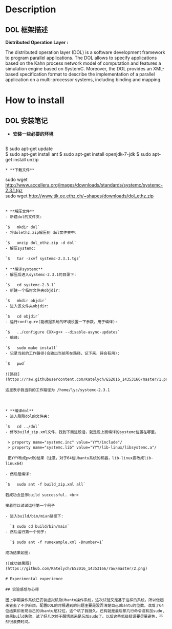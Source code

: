 # Description

## DOL 框架描述

**Distributed Operation Layer :**

The distributed operation layer (DOL) is a software development framework to program parallel applications. The DOL allows to specify applications based on the Kahn process network model of computation and features a simulation engine based on SystemC. Moreover, the DOL provides an XML-based specification format to describe the implementation of a parallel application on a multi-processor systems, including binding and mapping.



# How to install

## DOL 安装笔记

* **安装一些必要的环境**
 
  ```  
$	sudo apt-get update  
$	sudo apt-get install ant 
$	sudo apt-get install openjdk-7-jdk
$	sudo apt-get install unzip
   ```
* **下载文件**

   ```
sudo wget http://www.accellera.org/images/downloads/standards/systemc/systemc-2.3.1.tgz   
sudo wget http://www.tik.ee.ethz.ch/~shapes/downloads/dol_ethz.zip 
   ```

* **解压文件**
 - 新建dol的文件夹:
 
   `$	mkdir dol`
 - 将dolethz.zip解压到 dol文件夹中:
 
   `$	unzip dol_ethz.zip -d dol`
 - 解压systemc:

   `$	tar -zxvf systemc-2.3.1.tgz`

* **编译systemc**
 - 解压后进入systemc-2.3.1的目录下:

   `$	cd systemc-2.3.1`
 - 新建一个临时文件夹objdir:

   `$	mkdir objdir`
 - 进入该文件夹objdir:

   `$	cd objdir`
 - 运行configure(能根据系统的环境设置一下参数，用于编译):

   `$	../configure CXX=g++ --disable-async-updates`
 - 编译:

   `$	sudo make install`
 - 记录当前的工作路径(会输出当前所在路径，记下来，待会有用):

   `$	pwd`

   ![路径](https://raw.githubusercontent.com/Katelych/ES2016_14353166/master/1.png)

   这里表示我当前的工作路径为 /home/lyc/systemc-2.3.1



* **编译dol**
 - 进入刚刚dol的文件夹:

   `$	cd ../dol`
 - 修改build_zip.xml文件，找到下面这段话，就是说上面编译的systemc位置在哪里，

    > property name="systemc.inc" value="YYY/include"/
    > property name="systemc.lib" value="YYY/lib-linux/libsystemc.a"/

    把YYY改成pwd的结果（注意，对于64位Ubantu系统的机器，lib-linux要改成lib-linux64）

 - 然后是编译:

   `$	sudo ant -f build_zip.xml all`

   若成功会显示build successful. <br>

   接着可以试试运行第一个例子

   - 进入build/bin/mian路径下:

     `$	sudo cd build/bin/main`
   - 然后运行第一个例子:

     `$	sudo ant -f runexample.xml -Dnumber=1`

   成功结果如图:

   ![成功结果图](https://github.com/Katelych/ES2016_14353166/raw/master/2.png)

# Experimental experience

## 实验感想与心得

因上学期操作系统已安装虚拟机及Ubantu操作系统，这次试验又是基于这样的系统，所以做起来省去了不少麻烦。配置DOL的时候遇到的问题主要是没弄清楚自己Ubantu的位数，改成了64位结果却发现自己的Ubantu是32位，这个坑了我挺久。还有就是最后那几行命令没有加sudo,结果build失败，试了好几次终于醒悟原来是忘加sudo了。以后这些低级错误要尽量避免，不然很浪费时间。


